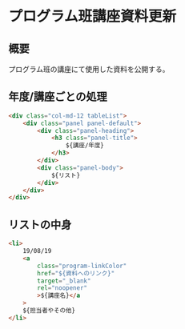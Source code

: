 # プログラム班講座資料更新

## 概要

プログラム班の講座にて使用した資料を公開する。

## 年度/講座ごとの処理

```html
<div class="col-md-12 tableList">
    <div class="panel panel-default">
        <div class="panel-heading">
            <h3 class="panel-title">
                ${講座/年度}
            </h3>
        </div>
        <div class="panel-body">
            ${リスト}
        </div>
    </div>
</div>
```

## リストの中身

```html
<li>
    19/08/19
    <a
        class="program-linkColor"
        href="${資料へのリンク}"
        target="_blank"
        rel="noopener"
        >${講座名}</a
    >
    ${担当者やその他}
</li>
```
